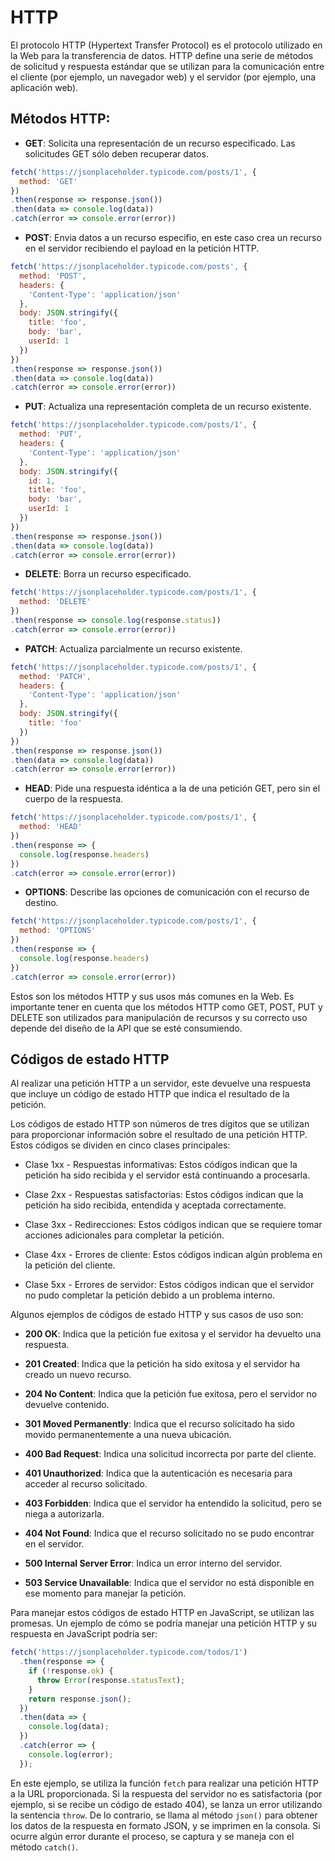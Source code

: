 
# HTTP
El protocolo HTTP (Hypertext Transfer Protocol) es el protocolo utilizado en la Web para la transferencia de datos. HTTP define una serie de métodos de solicitud y respuesta estándar que se utilizan para la comunicación entre el cliente (por ejemplo, un navegador web) y el servidor (por ejemplo, una aplicación web).

## Métodos HTTP:

- **GET**: Solicita una representación de un recurso especificado. Las solicitudes GET sólo deben recuperar datos.
```javascript
fetch('https://jsonplaceholder.typicode.com/posts/1', {
  method: 'GET'
})
.then(response => response.json())
.then(data => console.log(data))
.catch(error => console.error(error))
```

- **POST**: Envia datos a un recurso especifio, en este caso crea un recurso en el servidor recibiendo el payload en la petición HTTP.
```javascript 
fetch('https://jsonplaceholder.typicode.com/posts', {
  method: 'POST',
  headers: {
    'Content-Type': 'application/json'
  },
  body: JSON.stringify({
    title: 'foo',
    body: 'bar',
    userId: 1
  })
})
.then(response => response.json())
.then(data => console.log(data))
.catch(error => console.error(error))
```

- **PUT**: Actualiza una representación completa de un recurso existente.
```javascript
fetch('https://jsonplaceholder.typicode.com/posts/1', {
  method: 'PUT',
  headers: {
    'Content-Type': 'application/json'
  },
  body: JSON.stringify({
    id: 1,
    title: 'foo',
    body: 'bar',
    userId: 1
  })
})
.then(response => response.json())
.then(data => console.log(data))
.catch(error => console.error(error))
```

- **DELETE**: Borra un recurso especificado.
```javascript 
fetch('https://jsonplaceholder.typicode.com/posts/1', {
  method: 'DELETE'
})
.then(response => console.log(response.status))
.catch(error => console.error(error))
```

- **PATCH**: Actualiza parcialmente un recurso existente.
```javascript 
fetch('https://jsonplaceholder.typicode.com/posts/1', {
  method: 'PATCH',
  headers: {
    'Content-Type': 'application/json'
  },
  body: JSON.stringify({
    title: 'foo'
  })
})
.then(response => response.json())
.then(data => console.log(data))
.catch(error => console.error(error))
```

- **HEAD**: Pide una respuesta idéntica a la de una petición GET, pero sin el cuerpo de la respuesta.
```javascript 
fetch('https://jsonplaceholder.typicode.com/posts/1', {
  method: 'HEAD'
})
.then(response => {
  console.log(response.headers)
})
.catch(error => console.error(error))
```

- **OPTIONS**: Describe las opciones de comunicación con el recurso de destino.
```javascript 
fetch('https://jsonplaceholder.typicode.com/posts/1', {
  method: 'OPTIONS'
})
.then(response => {
  console.log(response.headers)
})
.catch(error => console.error(error))
```

Estos son los métodos HTTP y sus usos más comunes en la Web. Es importante tener en cuenta que los métodos HTTP como GET, POST, PUT y DELETE son utilizados para manipulación de recursos y su correcto uso depende del diseño de la API que se esté consumiendo.  

## Códigos de estado HTTP
Al realizar una petición HTTP a un servidor, este devuelve una respuesta que incluye un código de estado HTTP que indica el resultado de la petición.

Los códigos de estado HTTP son números de tres dígitos que se utilizan para proporcionar información sobre el resultado de una petición HTTP. Estos códigos se dividen en cinco clases principales:

- Clase 1xx - Respuestas informativas: Estos códigos indican que la petición ha sido recibida y el servidor está continuando a procesarla.

- Clase 2xx - Respuestas satisfactorias: Estos códigos indican que la petición ha sido recibida, entendida y aceptada correctamente.

- Clase 3xx - Redirecciones: Estos códigos indican que se requiere tomar acciones adicionales para completar la petición.

- Clase 4xx - Errores de cliente: Estos códigos indican algún problema en la petición del cliente.

- Clase 5xx - Errores de servidor: Estos códigos indican que el servidor no pudo completar la petición debido a un problema interno.

Algunos ejemplos de códigos de estado HTTP y sus casos de uso son:

- **200 OK**: Indica que la petición fue exitosa y el servidor ha devuelto una respuesta.

- **201 Created**: Indica que la petición ha sido exitosa y el servidor ha creado un nuevo recurso.

- **204 No Content**: Indica que la petición fue exitosa, pero el servidor no devuelve contenido.

- **301 Moved Permanently**: Indica que el recurso solicitado ha sido movido permanentemente a una nueva ubicación.

- **400 Bad Request**: Indica una solicitud incorrecta por parte del cliente.

- **401 Unauthorized**: Indica que la autenticación es necesaria para acceder al recurso solicitado.

- **403 Forbidden**: Indica que el servidor ha entendido la solicitud, pero se niega a autorizarla.

- **404 Not Found**: Indica que el recurso solicitado no se pudo encontrar en el servidor.

- **500 Internal Server Error**: Indica un error interno del servidor.

- **503 Service Unavailable**: Indica que el servidor no está disponible en ese momento para manejar la petición.

Para manejar estos códigos de estado HTTP en JavaScript, se utilizan las promesas. Un ejemplo de cómo se podría manejar una petición HTTP y su respuesta en JavaScript podría ser:

```javascript
fetch('https://jsonplaceholder.typicode.com/todos/1')
  .then(response => {
    if (!response.ok) {
      throw Error(response.statusText);
    }
    return response.json();
  })
  .then(data => {
    console.log(data);
  })
  .catch(error => {
    console.log(error);
  });
```

En este ejemplo, se utiliza la función `fetch` para realizar una petición HTTP a la URL proporcionada. Si la respuesta del servidor no es satisfactoria (por ejemplo, si se recibe un código de estado 404), se lanza un error utilizando la sentencia `throw`. De lo contrario, se llama al método `json()` para obtener los datos de la respuesta en formato JSON, y se imprimen en la consola. Si ocurre algún error durante el proceso, se captura y se maneja con el método `catch()`.